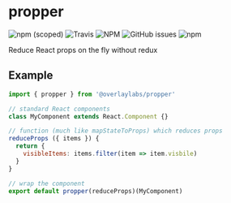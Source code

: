 # propper
![npm (scoped)](https://img.shields.io/npm/v/@overlaylabs/propper)
![Travis](https://img.shields.io/travis/overlay-labs/propper/master)
![NPM](https://img.shields.io/npm/l/@overlaylabs/propper)
![GitHub issues](https://img.shields.io/github/issues-raw/overlay-labs/propper)
![npm](https://img.shields.io/npm/dm/@overlaylabs/propper)

Reduce React props on the fly without redux

## Example
```javascript
import { propper } from '@overlaylabs/propper'

// standard React components
class MyComponent extends React.Component {}

// function (much like mapStateToProps) which reduces props
reduceProps ({ items }) {
  return {
    visibleItems: items.filter(item => item.visbile)
  }
}

// wrap the component
export default propper(reduceProps)(MyComponent)
```
